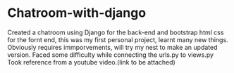 # Chatroom-with-django
Created a chatroom using Django for the back-end and bootstrap html css for the fornt end, this was my first personal project, learnt many new things.
Obviously requires immporvements, will try my nest to make an updated version.
Faced some  difficulty while connecting the urls.py to views.py
Took reference from a youtube video.(link to be attached)
